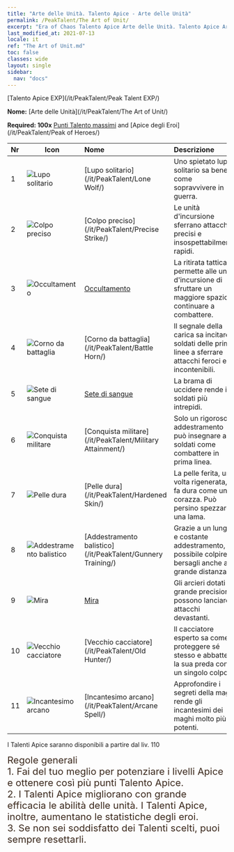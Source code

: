 ```yaml
---
title: "Arte delle Unità. Talento Apice - Arte delle Unità"
permalink: /PeakTalent/The Art of Unit/
excerpt: "Era of Chaos Talento Apice Arte delle Unità. Talento Apice Arte delle Unità. Arte delle Unità"
last_modified_at: 2021-07-13
locale: it
ref: "The Art of Unit.md"
toc: false
classes: wide
layout: single
sidebar:
  nav: "docs"
---
```


  [Talento Apice EXP](/it/PeakTalent/Peak Talent EXP/)

  **Nome:** [Arte delle Unità](/it/PeakTalent/The Art of Unit/)

  **Required: 100x** [Punti Talento massimi](/ItemsIT/con_934/) and [Apice degli Eroi](/it/PeakTalent/Peak of Heroes/)

  | Nr | Icon | Nome | Descrizione |
  |:---|------|:-----------|:-----------|
  | 1 | ![Lupo solitario](/images/pt/talent_2001.png) | [Lupo solitario](/it/PeakTalent/Lone Wolf/) | Uno spietato lupo solitario sa bene come sopravvivere in guerra. |
  | 2 | ![Colpo preciso](/images/pt/talent_2002.png) | [Colpo preciso](/it/PeakTalent/Precise Strike/) | Le unità d'incursione sferrano attacchi precisi e insospettabilmente rapidi. |
  | 3 | ![Occultamento](/images/pt/talent_2003.png) | [Occultamento](/it/PeakTalent/Concealment/) | La ritirata tattica permette alle unità d'incursione di sfruttare un maggiore spazio e continuare a combattere. |
  | 4 | ![Corno da battaglia](/images/pt/talent_2004.png) | [Corno da battaglia](/it/PeakTalent/Battle Horn/) | Il segnale della carica sa incitare i soldati delle prime linee a sferrare attacchi feroci e incontenibili. |
  | 5 | ![Sete di sangue](/images/pt/talent_2005.png) | [Sete di sangue](/it/PeakTalent/Bloodthirsty/) | La brama di uccidere rende i soldati più intrepidi. |
  | 6 | ![Conquista militare](/images/pt/talent_2006.png) | [Conquista militare](/it/PeakTalent/Military Attainment/) | Solo un rigoroso addestramento può insegnare ai soldati come combattere in prima linea. |
  | 7 | ![Pelle dura](/images/pt/talent_2007.png) | [Pelle dura](/it/PeakTalent/Hardened Skin/) | La pelle ferita, una volta rigenerata, si fa dura come una corazza. Può persino spezzare una lama. |
  | 8 | ![Addestramento balistico](/images/pt/talent_2008.png) | [Addestramento balistico](/it/PeakTalent/Gunnery Training/) | Grazie a un lungo e costante addestramento, è possibile colpire bersagli anche a grande distanza. |
  | 9 | ![Mira](/images/pt/talent_2009.png) | [Mira](/it/PeakTalent/Aiming/) | Gli arcieri dotati di grande precisione possono lanciare attacchi devastanti. |
  | 10 | ![Vecchio cacciatore](/images/pt/talent_2010.png) | [Vecchio cacciatore](/it/PeakTalent/Old Hunter/) | Il cacciatore esperto sa come proteggere sé stesso e abbattere la sua preda con un singolo colpo. |
  | 11 | ![Incantesimo arcano](/images/pt/talent_2011.png) | [Incantesimo arcano](/it/PeakTalent/Arcane Spell/) | Approfondire i segreti della magia rende gli incantesimi dei maghi molto più potenti. |



  I Talenti Apice saranno disponibili a partire dal liv. 110

  <span style="color: #3c2a1e;font-size:22px">Regole generali</span><br/><span style="color: #3c2a1e;font-size:22px">1. Fai del tuo meglio per potenziare i livelli Apice e ottenere così più punti Talento Apice. </span><br/><span style="color: #3c2a1e;font-size:22px">2. I Talenti Apice migliorano con grande efficacia le abilità delle unità. I Talenti Apice, inoltre, aumentano le statistiche degli eroi. </span><br/><span style="color: #3c2a1e;font-size:22px">3. Se non sei soddisfatto dei Talenti scelti, puoi sempre resettarli.</span><br/>

